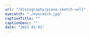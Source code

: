 ```yaml
---
url: "/discography/piano-sketch-vol1"
eyecatch: "./eyecatch.jpg"
captionTitle: ""
captionDesc: ""
date: "2021-01-01"
---
```


